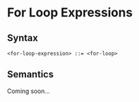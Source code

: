 # For Loop Expressions

## Syntax

```
<for-loop-expression> ::= <for-loop>
```

## Semantics

Coming soon...
